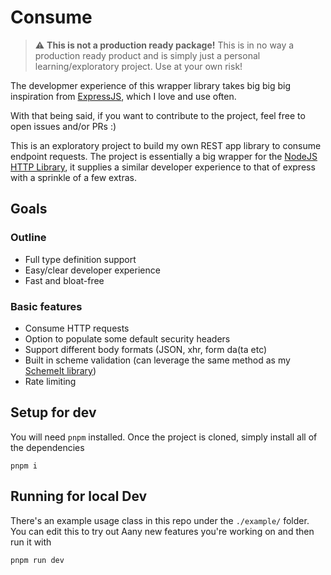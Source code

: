 # Consume

> :warning: **This is not a production ready package!** This is in no way a production ready product and is simply just a personal learning/exploratory project. Use at your own risk!

The developmer experience of this wrapper library takes big big big inspiration from [ExpressJS](https://expressjs.com/), which I love and use often.

With that being said, if you want to contribute to the project, feel free to open issues and/or PRs :)

This is an exploratory project to build my own REST app library to consume endpoint requests.
The project is essentially a big wrapper for the [NodeJS HTTP Library](https://nodejs.org/api/http.html#class-httpserverresponse), it supplies a similar developer experience to that of express with a sprinkle of a few extras.

## Goals

### Outline

- Full type definition support
- Easy/clear developer experience
- Fast and bloat-free

### Basic features

- Consume HTTP requests
- Option to populate some default security headers
- Support different body formats (JSON, xhr, form da(ta etc)
- Built in scheme validation (can leverage the same method as my [SchemeIt library](https://github.com/jacoobia/schemeit))
- Rate limiting

## Setup for dev

You will need `pnpm` installed.
Once the project is cloned, simply install all of the dependencies

```
pnpm i
```

## Running for local Dev

There's an example usage class in this repo under the `./example/` folder. You can edit this to try out Aany new features you're working on and then run it with

```
pnpm run dev
```

